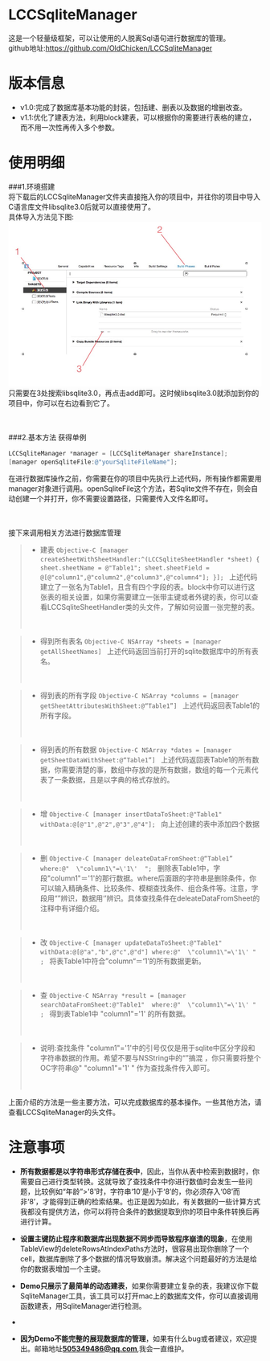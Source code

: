 # LCCSqliteManager
这是一个轻量级框架，可以让使用的人脱离Sql语句进行数据库的管理。<br>
github地址:https://github.com/OldChicken/LCCSqliteManager

# 版本信息
* v1.0:完成了数据库基本功能的封装，包括建、删表以及数据的增删改查。<br>
* v1.1:优化了建表方法，利用block建表，可以根据你的需要进行表格的建立，而不用一次性再传入多个参数。

# 使用明细
###1.环境搭建<br>
将下载后的LCCSqliteManager文件夹直接拖入你的项目中，并往你的项目中导入C语言库文件libsqlite3.0后就可以直接使用了。<br>
具体导入方法见下图: ![image](https://github.com/OldChicken/LCCSqliteManager/raw/master/截图.png)<br>
只需要在3处搜索libsqlite3.0，再点击add即可。这时候libsqlite3.0就添加到你的项目中，你可以在右边看到它了。<br><br><br>
    
###2.基本方法
获得单例<br>
```Objective-C
LCCSqliteManager *manager = [LCCSqliteManager shareInstance];  
[manager openSqliteFile:@"yourSqliteFileName"];
```
在进行数据库操作之前，你需要在你的项目中先执行上述代码，所有操作都需要用manager对象进行调用。openSqliteFile这个方法，若Sqlite文件不存在，则会自动创建一个并打开，你不需要设置路径，只需要传入文件名即可。<br><br><br>



接下来调用相关方法进行数据库管理<br>
>* 建表
    ```Objective-C
    [manager createSheetWithSheetHandler:^(LCCSqliteSheetHandler *sheet) {
      sheet.sheetName = @"Table1";
      sheet.sheetField = @[@"column1",@"column2",@"column3",@"column4"];
    }];
    ```
    上述代码建立了一张名为Table1，且含有四个字段的表。block中你可以进行这张表的相关设置，如果你需要建立一张带主键或者外键的表，你可以查看LCCSqliteSheetHandler类的头文件，了解如何设置一张完整的表。<br><br><br>


>* 得到所有表名
    ```Objective-C
    NSArray *sheets = [manager getAllSheetNames]
    ```
    上述代码返回当前打开的sqlite数据库中的所有表名。<br><br><br>
    
    

>* 得到表的所有字段
    ```Objective-C
    NSArray *columns = [manager getSheetAttributesWithSheet:@“Table1”]
    ```
    上述代码返回表Table1的所有字段。<br><br><br>
    
    
    
>* 得到表的所有数据
    ```Objective-C
    NSArray *dates = [manager getSheetDataWithSheet:@“Table1”]
    ```
    上述代码返回表Table1的所有数据，你需要清楚的事，数组中存放的是所有数据，数组的每一个元素代表了一条数据，且是以字典的格式存放的。<br><br><br>
    

>* 增
    ```Objective-C
    [manager insertDataToSheet:@"Table1" withData:@[@"1",@"2",@"3",@"4"];
    ```
    向上述创建的表中添加四个数据<br><br><br>




>* 删
    ```Objective-C
    [manager deleateDataFromSheet:@“Table1” where:@"  \"column1\"=\'1\'  ";
    ```
    删除表Table1中，字段"column1"＝'1'的那行数据。where后面跟的字符串是删除条件，你可以输入精确条件、比较条件、模糊查找条件、组合条件等。注意，字段用“”辨识，数据用‘’辨识。具体查找条件在deleateDataFromSheet的注释中有详细介绍。<br><br><br>




>* 改
    ```Objective-C
    [manager updateDataToSheet:@"Table1" withData:@[@"a","b",@"c",@"d"] where:@"  \"column1\"=\'1\' " ;
    ```
    将表Table1中符合”column“＝‘1’的所有数据更新。<br><br><br>




>* 查
    ```Objective-C
    NSArray *result = [manager searchDataFromSheet:@"Table1"  where:@"  \"column1\"=\'1\' " ;
    ```
    得到表Table1中 "column1"='1' 的所有数据。<br><br><br>


>* 说明:查找条件 \"column1\"=\'1\'中的引号仅仅是用于sqlite中区分字段和字符串数据的作用。希望不要与NSString中的“”搞混
，你只需要将整个OC字符串@"  \"column1\"=\'1\' " 作为查找条件传入即可。<br><br><br>



上面介绍的方法是一些主要方法，可以完成数据库的基本操作。一些其他方法，请查看LCCSqliteManager的头文件。


# 注意事项
* **所有数据都是以字符串形式存储在表中**，因此，当你从表中检索到数据时，你需要自己进行类型转换。这就导致了查找条件中你进行数值时会发生一些问题，比较例如“年龄”>'8'时，字符串‘10’是小于‘8’的，你必须存入‘08’而非‘8’，才能得到正确的检索结果。也正是因为如此，有关数据的一些计算方式我都没有提供方法，你可以将符合条件的数据提取到你的项目中条件转换后再进行计算。<br>

* **设置主键防止程序和数据库出现数据不同步而导致程序崩溃的现象**，在使用TableView的deleteRowsAtIndexPaths方法时，很容易出现你删除了一个cell，数据库删除了多个数据的情况导致崩溃。解决这个问题最好的方法是给你的数据表增加一个主键。<br>

* **Demo只展示了最简单的动态建表**，如果你需要建立复杂的表，我建议你下载SqliteManager工具，该工具可以打开mac上的数据库文件，你可以直接调用函数建表，用SqliteManager进行检测。<br>
* 
* **因为Demo不能完整的展现数据库的管理**，如果有什么bug或者建议，欢迎提出。邮箱地址**505349486@qq.com**,我会一直维护。


